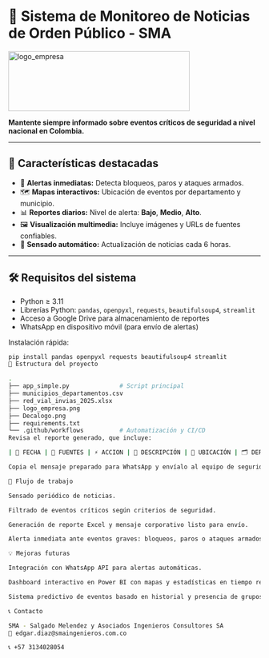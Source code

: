 # 📰 Sistema de Monitoreo de Noticias de Orden Público - SMA

<img width="362" height="120" alt="logo_empresa" src="https://github.com/user-attachments/assets/0fe3b8d3-3516-4251-9357-3d3b62a3c3e6" />


**Mantente siempre informado sobre eventos críticos de seguridad a nivel nacional en Colombia.**  

---

## 🌟 Características destacadas

- 🔔 **Alertas inmediatas:** Detecta bloqueos, paros y ataques armados.  
- 🗺️ **Mapas interactivos:** Ubicación de eventos por departamento y municipio.  
- 📊 **Reportes diarios:** Nivel de alerta: **Bajo**, **Medio**, **Alto**.  
- 🖼️ **Visualización multimedia:** Incluye imágenes y URLs de fuentes confiables.  
- 🔄 **Sensado automático:** Actualización de noticias cada 6 horas.  

---

## 🛠️ Requisitos del sistema

- Python ≥ 3.11  
- Librerías Python: `pandas`, `openpyxl`, `requests`, `beautifulsoup4`, `streamlit`  
- Acceso a Google Drive para almacenamiento de reportes  
- WhatsApp en dispositivo móvil (para envío de alertas)

Instalación rápida:

```bash
pip install pandas openpyxl requests beautifulsoup4 streamlit
📂 Estructura del proyecto

.
├── app_simple.py              # Script principal
├── municipios_departamentos.csv
├── red_vial_invias_2025.xlsx
├── logo_empresa.png
├── Decalogo.png
├── requirements.txt
└── .github/workflows          # Automatización y CI/CD
Revisa el reporte generado, que incluye:

| 📅 FECHA | 📰 FUENTES | ⚡ ACCION | 📝 DESCRIPCIÓN | 📍 UBICACIÓN | 🗂️ DEPARTAMENTO | 🌎 PAÍS | 🏘️ MUNICIPIO | 🔗 URL/Img |

Copia el mensaje preparado para WhatsApp y envíalo al equipo de seguridad.

🔄 Flujo de trabajo

Sensado periódico de noticias.

Filtrado de eventos críticos según criterios de seguridad.

Generación de reporte Excel y mensaje corporativo listo para envío.

Alerta inmediata ante eventos graves: bloqueos, paros o ataques armados.

💡 Mejoras futuras

Integración con WhatsApp API para alertas automáticas.

Dashboard interactivo en Power BI con mapas y estadísticas en tiempo real.

Sistema predictivo de eventos basado en historial y presencia de grupos armados.

📞 Contacto

SMA - Salgado Melendez y Asociados Ingenieros Consultores SA
📧 edgar.diaz@smaingenieros.com.co

📞 +57 3134028054



